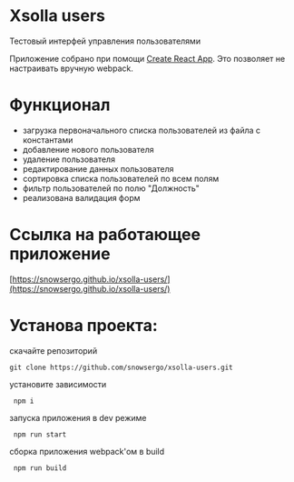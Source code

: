 # Xsolla users

Тестовый интерфей управления пользователями

Приложение собрано при помощи [Create React App](https://github.com/facebook/create-react-app).
Это позволяет не настраивать вручную webpack.

# Функционал

- загрузка первоначального списка пользователей из файла с константами
- добавление нового пользователя
- удаление пользователя
- редактирование данных пользователя
- сортировка списка пользователей по всем полям
- фильтр пользователей по полю "Должность"
- реализована валидация форм

# Ссылка на работающее приложение

[https://snowsergo.github.io/xsolla-users/](https://snowsergo.github.io/xsolla-users/)

# Установа проекта:

скачайте репозиторий

```
git clone https://github.com/snowsergo/xsolla-users.git
```

установите зависимости

```
 npm i
```

запуска приложения в dev режиме

```
 npm run start
```

сборка приложения webpack'ом в build

```
 npm run build
```
